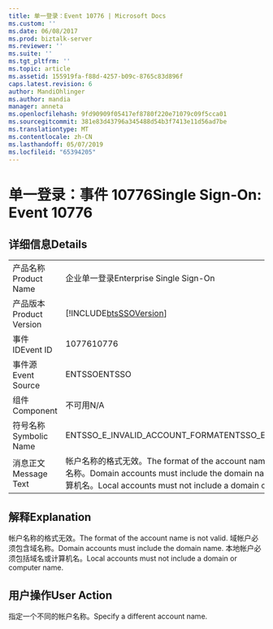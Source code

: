 ```yaml
---
title: 单一登录：Event 10776 | Microsoft Docs
ms.custom: ''
ms.date: 06/08/2017
ms.prod: biztalk-server
ms.reviewer: ''
ms.suite: ''
ms.tgt_pltfrm: ''
ms.topic: article
ms.assetid: 155919fa-f88d-4257-b09c-8765c83d896f
caps.latest.revision: 6
author: MandiOhlinger
ms.author: mandia
manager: anneta
ms.openlocfilehash: 9fd90909f05417ef8780f220e71079c09f5cca01
ms.sourcegitcommit: 381e83d43796a345488d54b3f7413e11d56ad7be
ms.translationtype: MT
ms.contentlocale: zh-CN
ms.lasthandoff: 05/07/2019
ms.locfileid: "65394205"
---
```

# <a name="single-sign-on-event-10776"></a><span data-ttu-id="1cc5d-102">单一登录：事件 10776</span><span class="sxs-lookup"><span data-stu-id="1cc5d-102">Single Sign-On: Event 10776</span></span>
## <a name="details"></a><span data-ttu-id="1cc5d-103">详细信息</span><span class="sxs-lookup"><span data-stu-id="1cc5d-103">Details</span></span>  
  
|                 |                                                                                                                                                       |
|-----------------|-------------------------------------------------------------------------------------------------------------------------------------------------------|
|  <span data-ttu-id="1cc5d-104">产品名称</span><span class="sxs-lookup"><span data-stu-id="1cc5d-104">Product Name</span></span>   |                                                               <span data-ttu-id="1cc5d-105">企业单一登录</span><span class="sxs-lookup"><span data-stu-id="1cc5d-105">Enterprise Single Sign-On</span></span>                                                               |
| <span data-ttu-id="1cc5d-106">产品版本</span><span class="sxs-lookup"><span data-stu-id="1cc5d-106">Product Version</span></span> |                                              [!INCLUDE[btsSSOVersion](../includes/btsssoversion-md.md)]                                               |
|    <span data-ttu-id="1cc5d-107">事件 ID</span><span class="sxs-lookup"><span data-stu-id="1cc5d-107">Event ID</span></span>     |                                                                         <span data-ttu-id="1cc5d-108">10776</span><span class="sxs-lookup"><span data-stu-id="1cc5d-108">10776</span></span>                                                                         |
|  <span data-ttu-id="1cc5d-109">事件源</span><span class="sxs-lookup"><span data-stu-id="1cc5d-109">Event Source</span></span>   |                                                                        <span data-ttu-id="1cc5d-110">ENTSSO</span><span class="sxs-lookup"><span data-stu-id="1cc5d-110">ENTSSO</span></span>                                                                         |
|    <span data-ttu-id="1cc5d-111">组件</span><span class="sxs-lookup"><span data-stu-id="1cc5d-111">Component</span></span>    |                                                                          <span data-ttu-id="1cc5d-112">不可用</span><span class="sxs-lookup"><span data-stu-id="1cc5d-112">N/A</span></span>                                                                          |
|  <span data-ttu-id="1cc5d-113">符号名称</span><span class="sxs-lookup"><span data-stu-id="1cc5d-113">Symbolic Name</span></span>  |                                                            <span data-ttu-id="1cc5d-114">ENTSSO_E_INVALID_ACCOUNT_FORMAT</span><span class="sxs-lookup"><span data-stu-id="1cc5d-114">ENTSSO_E_INVALID_ACCOUNT_FORMAT</span></span>                                                            |
|  <span data-ttu-id="1cc5d-115">消息正文</span><span class="sxs-lookup"><span data-stu-id="1cc5d-115">Message Text</span></span>   | <span data-ttu-id="1cc5d-116">帐户名称的格式无效。</span><span class="sxs-lookup"><span data-stu-id="1cc5d-116">The format of the account name is not valid.</span></span> <span data-ttu-id="1cc5d-117">域帐户必须包含域名称。</span><span class="sxs-lookup"><span data-stu-id="1cc5d-117">Domain accounts must include the domain name.</span></span> <span data-ttu-id="1cc5d-118">本地帐户必须包括域名或计算机名。</span><span class="sxs-lookup"><span data-stu-id="1cc5d-118">Local accounts must not include a domain or computer name.</span></span> |
  
## <a name="explanation"></a><span data-ttu-id="1cc5d-119">解释</span><span class="sxs-lookup"><span data-stu-id="1cc5d-119">Explanation</span></span>  
 <span data-ttu-id="1cc5d-120">帐户名称的格式无效。</span><span class="sxs-lookup"><span data-stu-id="1cc5d-120">The format of the account name is not valid.</span></span> <span data-ttu-id="1cc5d-121">域帐户必须包含域名称。</span><span class="sxs-lookup"><span data-stu-id="1cc5d-121">Domain accounts must include the domain name.</span></span> <span data-ttu-id="1cc5d-122">本地帐户必须包括域名或计算机名。</span><span class="sxs-lookup"><span data-stu-id="1cc5d-122">Local accounts must not include a domain or computer name.</span></span>  
  
## <a name="user-action"></a><span data-ttu-id="1cc5d-123">用户操作</span><span class="sxs-lookup"><span data-stu-id="1cc5d-123">User Action</span></span>  
 <span data-ttu-id="1cc5d-124">指定一个不同的帐户名称。</span><span class="sxs-lookup"><span data-stu-id="1cc5d-124">Specify a different account name.</span></span>
